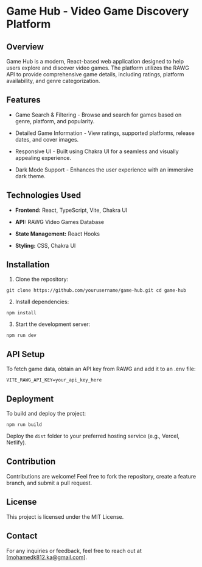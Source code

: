 # Game Hub - Video Game Discovery Platform

## Overview

Game Hub is a modern, React-based web application designed to help users explore and discover video games. The platform utilizes the RAWG API to provide comprehensive game details, including ratings, platform availability, and genre categorization.

## Features

- Game Search & Filtering - Browse and search for games based on genre, platform, and popularity.

- Detailed Game Information - View ratings, supported platforms, release dates, and cover images.

- Responsive UI - Built using Chakra UI for a seamless and visually appealing experience.

- Dark Mode Support - Enhances the user experience with an immersive dark theme.

## Technologies Used

- **Frontend:** React, TypeScript, Vite, Chakra UI

- **API:** RAWG Video Games Database

- **State Management:** React Hooks

- **Styling:** CSS, Chakra UI

## Installation

1. Clone the repository:

  `git clone https://github.com/yourusername/game-hub.git
   cd game-hub`

2. Install dependencies:

`npm install`

3. Start the development server:

`npm run dev`

## API Setup

To fetch game data, obtain an API key from RAWG and add it to an .env file:

`VITE_RAWG_API_KEY=your_api_key_here`

## Deployment

To build and deploy the project:

`npm run build`

Deploy the `dist` folder to your preferred hosting service (e.g., Vercel, Netlify).

## Contribution

Contributions are welcome! Feel free to fork the repository, create a feature branch, and submit a pull request.

## License

This project is licensed under the MIT License.

## Contact

For any inquiries or feedback, feel free to reach out at [mohamedk812.ka@gmail.com].


